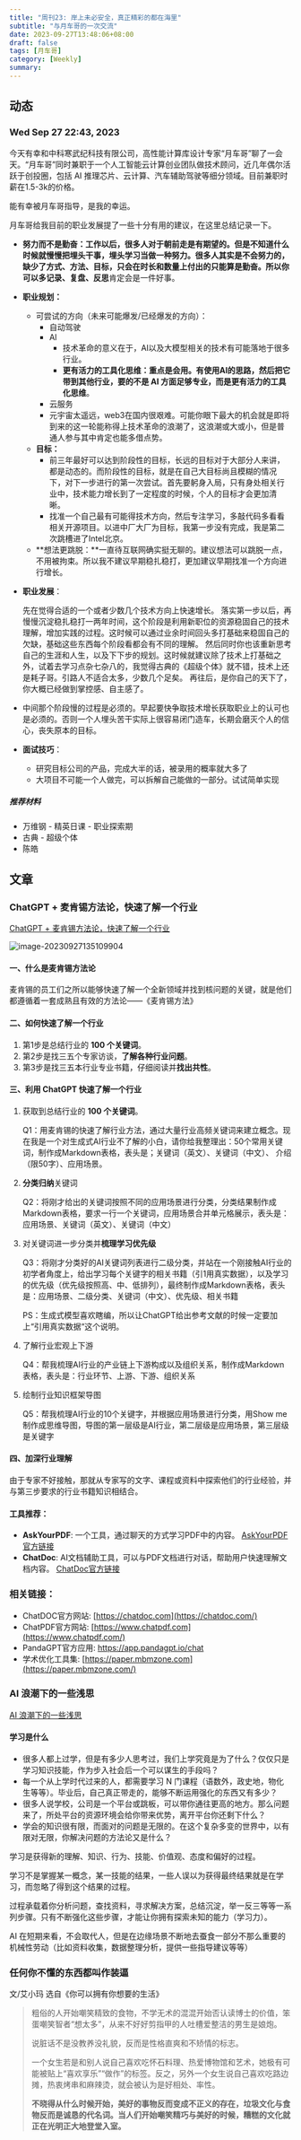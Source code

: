 ```yaml
---
title: "周刊23: 岸上未必安全，真正精彩的都在海里"
subtitle: "与月车哥的一次交流"
date: 2023-09-27T13:48:06+08:00
draft: false
tags: [月车哥]
category: [Weekly]
summary: 
---
```


## 动态

### Wed Sep 27 22:43, 2023

今天有幸和中科寒武纪科技有限公司，高性能计算库设计专家“月车哥”聊了一会天。“月车哥”同时兼职于一个人工智能云计算创业团队做技术顾问，近几年偶尔活跃于创投圈，包括 AI 推理芯片、云计算、汽车辅助驾驶等细分领域。目前兼职时薪在1.5-3k的价格。

能有幸被月车哥指导，是我的幸运。

月车哥给我目前的职业发展提了一些十分有用的建议，在这里总结记录一下。

- **努力而不是勤奋：**工作以后，很多人对于朝前走是有期望的。但是不知道什么时候就慢慢把埋头干事，埋头学习当做一种努力。很多人其实是不会努力的，缺少了方式、方法、目标，**只会在时长和数量上付出的只能算是勤奋**。所以你可以多**记录、复盘、反思**肯定会是一件好事。

- **职业规划：**

  - 可尝试的方向（未来可能爆发/已经爆发的方向）：
    - 自动驾驶
    - AI
      - 技术革命的意义在于，AI以及大模型相关的技术有可能落地于很多行业。
      - **更有活力的工具化思维：**重点是会用。有使用AI的思路，然后把它带到其他行业，要的不是 AI 方面足够专业，而是**更有活力的工具化思维**。
    - 云服务
    - 元宇宙太遥远，web3在国内很艰难。可能你眼下最大的机会就是即将到来的这一轮能称得上技术革命的浪潮了，这浪潮或大或小，但是普通人参与其中肯定也能多借点势。
  - **目标：**
    - 前三年最好可以达到阶段性的目标，长远的目标对于大部分人来讲，都是动态的。而阶段性的目标，就是在自己大目标尚且模糊的情况下，对下一步进行的第一次尝试。首先要躬身入局，只有身处相关行业中，技术能力增长到了一定程度的时候，个人的目标才会更加清晰。
    - 找准一个自己最有可能得技术方向，然后专注学习，多敲代码多看看相关开源项目。以进中厂大厂为目标，我第一步没有完成，我是第二次跳槽进了Intel北京。
  - **想法更跳脱：**一直待互联网确实挺无聊的。建议想法可以跳脱一点，不用被拘束。所以我不建议早期稳扎稳打，更加建议早期找准一个方向进行增长。

- **职业发展**：

  先在觉得合适的一个或者少数几个技术方向上快速增长。
  落实第一步以后，再慢慢沉淀稳扎稳打一两年时间，这个阶段是利用新职位的资源稳固自己的技术理解，增加实践的过程。这时候可以通过业余时间回头多打基础来稳固自己的欠缺，基础这些东西每个阶段看都会有不同的理解。
  然后同时你也该重新思考自己的生涯和人生，以及下下步的规划。这时候就建议除了技术上打基础之外，试着去学习点杂七杂八的，我觉得古典的《超级个体》就不错，技术上还是耗子哥。引路人不适合太多，少数几个足矣。
  再往后，是你自己的天下了，你大概已经做到掌控感、自主感了。

- 中间那个阶段慢的过程是必须的。早起要快争取技术增长获取职业上的认可也是必须的。否则一个人埋头苦干实际上很容易闭门造车，长期会磨灭个人的信心，丧失原本的目标。

- **面试技巧**：

  - 研究目标公司的产品，完成大半的话，被录用的概率就大多了
  - 大项目不可能一个人做完，可以拆解自己能做的一部分。试试简单实现

##### 推荐材料

- 万维钢 - 精英日课 - 职业探索期
- 古典 - 超级个体
- 陈皓

## 文章

### ChatGPT + 麦肯锡方法论，快速了解一个行业

[ChatGPT + 麦肯锡方法论，快速了解一个行业](https://ki6j1b0d92h.feishu.cn/wiki/E4I1wSQY6i2GxAkMANuc0E8anRd)

![image-20230927135109904](https://raw.githubusercontent.com/huyixi/Pics/main/uPic/image-20230927135109904.png)

#### 一、什么是麦肯锡方法论

麦肯锡的员工们之所以能够快速了解一个全新领域并找到核问题的关键，就是他们都遵循着一套成熟且有效的方法论——《麦肯锡方法》

#### 二、如何快速了解一个行业

1. 第1步是总结行业的 **100 个关键词**。 
2. 第2步是找三五个专家访谈，**了解各种行业问题**。
3. 第3步是找三五本行业专业书籍，仔细阅读并**找出共性**。

#### 三、利用 ChatGPT 快速了解一个行业

1. 获取到总结行业的 **100 个关键词**。

   Q1：用麦肯锡的快速了解行业方法，通过大量行业高频关键词来建立概念。现在我是一个对生成式AI行业不了解的小白，请你给我整理出：50个常用关键词，制作成Markdown表格，表头是；关键词（英文）、关键词（中文）、 介绍（限50字）、应用场景。

2. **分类归纳**关键词

   Q2：将刚才给出的关键词按照不同的应用场景进行分类，分类结果制作成Markdown表格，要求一行一个关键词，应用场景合并单元格展示，表头是：应用场景、关键词（英文）、关键词（中文）

3. 对关键词进一步分类并**梳理学习优先级**

   Q3：将刚才分类好的AI关键词列表进行二级分类，并站在一个刚接触AI行业的初学者角度上，给出学习每个关键字的相关书籍（引1用真实数据），以及学习的优先级（优先级按照高、中、低排列），最终制作成Markdown表格，表头是：应用场景、二级分类、关键词（中文）、优先级、相关书籍

   PS：生成式模型喜欢瞎编，所以让ChatGPT给出参考文献的时候一定要加上“引用真实数据“这个说明。

4. 了解行业宏观上下游

   Q4：帮我梳理AI行业的产业链上下游构成以及组织关系，制作成Markdown表格，表头是：行业环节、上游、下游、组织关系

5. 绘制行业知识框架导图

   Q5：帮我梳理AI行业的10个关键字，并根据应用场景进行分类，用Show me制作成思维导图，导图的第一层级是AI行业，第二层级是应用场景，第三层级是关键字

#### 四、加深行业理解

由于专家不好接触，那就从专家写的文字、课程或资料中探索他们的行业经验，并与第三步要求的行业书籍知识相结合。

#### 工具推荐：

- **AskYourPDF**: 一个工具，通过聊天的方式学习PDF中的内容。 [AskYourPDF官方链接](https://askyourpdf.com/upload)
- **ChatDoc**: AI文档辅助工具，可以与PDF文档进行对话，帮助用户快速理解文档内容。 [ChatDoc官方链接](https://chatdoc.com/chatdoc/#/upload)

### 相关链接：

- ChatDOC官方网站: [https://chatdoc.com](https://chatdoc.com/)
- ChatPDF官方网站: [https://www.chatpdf.com](https://www.chatpdf.com/)
- PandaGPT官方应用: https://app.pandagpt.io/chat
- 学术优化工具集: [https://paper.mbmzone.com](https://paper.mbmzone.com/)

### AI 浪潮下的一些浅思

[AI 浪潮下的一些浅思](https://mp.weixin.qq.com/s?__biz=MzIzNjE2NTI3NQ==&mid=2247485831&idx=1&sn=c1453786c38f783afa199c91ebd751c8&chksm=e8dd4873dfaac165a227f0987c795dbb73d6724f61069a0dc167aaf66063e75c17f6e68f1351#rd)

#### 学习是什么

- 很多人都上过学，但是有多少人思考过，我们上学究竟是为了什么？仅仅只是学习知识技能，作为步入社会后一个可以谋生的手段吗？
- 每一个从上学时代过来的人，都需要学习 N 门课程（语数外，政史地，物化生等等）。毕业后，自己真正带走的，能够不断运用强化的东西又有多少？
- 很多人说学校，公司是一个平台或跳板，可以带你通往更高的地方。那么问题来了，所处平台的资源环境会给你带来优势，离开平台你还剩下什么？
- 学会的知识很有限，而面对的问题是无限的。在这个复杂多变的世界中，以有限对无限，你解决问题的方法论又是什么？



学习是获得新的理解、知识、行为、技能、价值观、态度和偏好的过程。

学习不是掌握某一概念，某一技能的结果，一些人误以为获得最终结果就是在学习，而忽略了得到这个结果的过程。

过程承载着你分析问题，查找资料，寻求解决方案，总结沉淀，举一反三等等一系列步骤。只有不断强化这些步骤，才能让你拥有探索未知的能力（学习力）。



AI 在短期来看，不会取代人，但是在边缘场景不断地去蚕食一部分不那么重要的机械性劳动（比如资料收集，数据整理分析，提供一些指导建议等等）



### 任何你不懂的东西都叫作装逼

文/艾小玛 选自《你可以拥有你想要的生活》

>粗俗的人开始嘲笑精致的食物，不学无术的混混开始否认读博士的价值，笨蛋嘲笑智者“想太多”，从来不好好剪指甲的人吐槽爱整洁的男生是娘炮。
>
>说脏话不是没教养没礼貌，反而是性格直爽和不矫情的标志。
>
>一个女生若是和别人说自己喜欢吃怀石料理、热爱博物馆和艺术，她极有可能被贴上“喜欢享乐”“做作”的标签。反之，另外一个女生说自己喜欢吃路边摊，热衷烤串和麻辣烫，就会被认为是好相处、率性。
>
>**不晓得从什么时候开始，美好的事物反而变成不正义的存在，垃圾文化与食物反而是诚恳的代名词。当人们开始嘲笑精巧与美好的时候，糟糕的文化就正在光明正大地登堂入室。**
